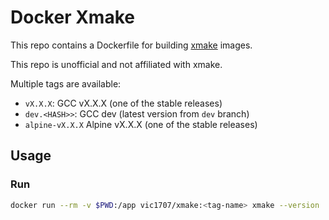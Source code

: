 # Docker Xmake

This repo contains a Dockerfile for building [xmake](https://github.com/xmake-io/xmake) images.

This repo is unofficial and not affiliated with xmake.

Multiple tags are available:
  - `vX.X.X`: GCC vX.X.X (one of the stable releases)
  - `dev.<HASH>>`: GCC dev (latest version from `dev` branch)
  - `alpine-vX.X.X` Alpine vX.X.X (one of the stable releases)

## Usage

### Run

```bash
docker run --rm -v $PWD:/app vic1707/xmake:<tag-name> xmake --version
```

